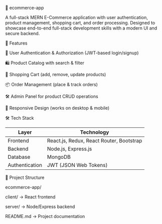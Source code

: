🛒 ecommerce-app

A full-stack MERN E-Commerce application with user authentication, product management, shopping cart, and order processing.
Designed to showcase end-to-end full-stack development skills with a modern UI and secure backend.

🚀 Features

🔐 User Authentication & Authorization (JWT-based login/signup)

🛍 Product Catalog with search & filter

🛒 Shopping Cart (add, remove, update products)

📦 Order Management (place & track orders)

🛠 Admin Panel for product CRUD operations

📱 Responsive Design (works on desktop & mobile)

🛠 Tech Stack

| Layer          | Technology                               |
| -------------- | ---------------------------------------- |
| Frontend       | React.js, Redux, React Router, Bootstrap |
| Backend        | Node.js, Express.js                      |
| Database       | MongoDB                                  |
| Authentication | JWT (JSON Web Tokens)                    |

📂 Project Structure

ecommerce-app/

client/ → React frontend

server/ → Node/Express backend

README.md → Project documentation



